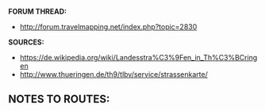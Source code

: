﻿**FORUM THREAD:**
- http://forum.travelmapping.net/index.php?topic=2830


**SOURCES:**
- https://de.wikipedia.org/wiki/Landesstra%C3%9Fen_in_Th%C3%BCringen
- http://www.thueringen.de/th9/tlbv/service/strassenkarte/


**NOTES TO ROUTES:**
- 
